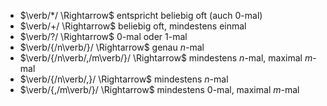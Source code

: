 - $\verb/*/ \Rightarrow$ entspricht beliebig oft (auch 0-mal)
- $\verb/+/ \Rightarrow$ beliebig oft, mindestens einmal
- $\verb/?/ \Rightarrow$ 0-mal oder 1-mal
- $\verb/{/n\verb/}/ \Rightarrow$ genau $n$-mal
- $\verb/{/n\verb/,/m\verb/}/ \Rightarrow$ mindestens $n$-mal, maximal $m$-mal
- $\verb/{/n\verb/,}/ \Rightarrow$ mindestens $n$-mal
- $\verb/{,/m\verb/}/ \Rightarrow$ mindestens 0-mal, maximal $m$-mal